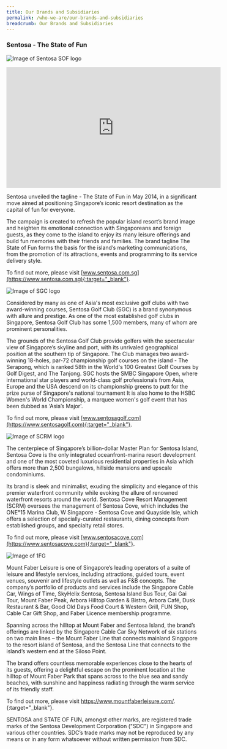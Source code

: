 ```yaml
---
title: Our Brands and Subsidiaries
permalink: /who-we-are/our-brands-and-subsidiaries
breadcrumb: Our Brands and Subsidiaries
---
```

### **Sentosa - The State of Fun**

![Image of Sentosa SOF logo](/images/who-we-are/our-brands/SENTOSA_SOF_LOGO_ORANGE.png)
  
<iframe width="560" height="315" src="https://www.youtube.com/embed/Gprw9KKS32s" frameborder="0" allow="accelerometer; autoplay; encrypted-media; gyroscope; picture-in-picture" allowfullscreen></iframe>

Sentosa unveiled the tagline - The State of Fun in May 2014, in a significant move aimed at positioning Singapore’s iconic resort destination as the capital of fun for everyone.

The campaign is created to refresh the popular island resort’s brand image and heighten its emotional connection with Singaporeans and foreign guests, as they come to the island to enjoy its many leisure offerings and build fun memories with their friends and families.
The brand tagline The State of Fun forms the basis for the island’s marketing communications, from the promotion of its attractions, events and programming to its service delivery style.

To find out more, please visit [www.sentosa.com.sg](https://www.sentosa.com.sg){:target="_blank"}.

![Image of SGC logo](/images/who-we-are/our-brands/OurBrands-SentosaGolf.png)

Considered by many as one of Asia's most exclusive golf clubs with two award-winning courses, Sentosa Golf Club (SGC) is a brand synonymous with allure and prestige. As one of the most established golf clubs in Singapore, Sentosa Golf Club has some 1,500 members, many of whom are prominent personalities.

The grounds of the Sentosa Golf Club provide golfers with the spectacular view of Singapore’s skyline and port, with its unrivaled geographical position at the southern tip of Singapore. The Club manages two award-winning 18-holes, par-72 championship golf courses on the island - The Serapong, which is ranked 58th in the World's 100 Greatest Golf Courses by Golf Digest, and The Tanjong. SGC hosts the SMBC Singapore Open, where international star players and world-class golf professionals from Asia, Europe and the USA descend on its championship greens to putt for the prize purse of Singapore's national tournament It is also home to the HSBC Women's World Championship, a marquee women's golf event that has been dubbed as ‘Asia’s Major'.

To find out more, please visit [www.sentosagolf.com](https://www.sentosagolf.com){:target="_blank"}.

![Image of SCRM logo](/images/who-we-are/our-brands/OurBrands-SentosaCove.jpg)

The centerpiece of Singapore’s billion-dollar Master Plan for Sentosa Island, Sentosa Cove is the only  integrated oceanfront-marina resort development and one of the most coveted luxurious residential properties in Asia which offers more than 2,500 bungalows, hillside mansions and upscale condominiums.

Its brand is sleek and minimalist, exuding the simplicity and elegance of this premier waterfront community while evoking the allure of renowned waterfront resorts around the world. Sentosa Cove Resort Management (SCRM) oversees the management of Sentosa Cove, which includes the ONE°15 Marina Club, W Singapore - Sentosa Cove and Quayside Isle, which offers a selection of specially-curated restaurants, dining concepts from established groups, and specialty retail stores.

To find out more, please visit [www.sentosacove.com](https://www.sentosacove.com){:target="_blank"}.

![Image of 1FG](/images/who-we-are/our-brands/Mount_Faber_Leisure_logo_2021.png) 

Mount Faber Leisure is one of Singapore’s leading operators of a suite of leisure and lifestyle services, including attractions, guided tours, event venues, souvenir and lifestyle outlets as well as F&B concepts. The company’s portfolio of products and services include the Singapore Cable Car, Wings of Time, SkyHelix Sentosa, Sentosa Island Bus Tour, Gai Gai Tour, Mount Faber Peak, Arbora Hilltop Garden & Bistro, Arbora Café, Dusk Restaurant & Bar, Good Old Days Food Court & Western Grill, FUN Shop, Cable Car Gift Shop, and Faber Licence membership programme.

Spanning across the hilltop at Mount Faber and Sentosa Island, the brand’s offerings are linked by the Singapore Cable Car Sky Network of six stations on two main lines – the Mount Faber Line that connects mainland Singapore to the resort island of Sentosa, and the Sentosa Line that connects to the island’s western end at the Siloso Point. 

The brand offers countless memorable experiences close to the hearts of its guests, offering a delightful escape on the prominent location at the hilltop of Mount Faber Park that spans across to the blue sea and sandy beaches, with sunshine and happiness radiating through the warm service of its friendly staff. 

To find out more, please visit https://www.mountfaberleisure.com/.
{:target="_blank"}.

SENTOSA and STATE OF FUN, amongst other marks, are registered trade marks of the Sentosa Development Corporation ("SDC") in Singapore and various other countries. SDC’s trade marks may not be reproduced by any means or in any form whatsoever without written permission from SDC.